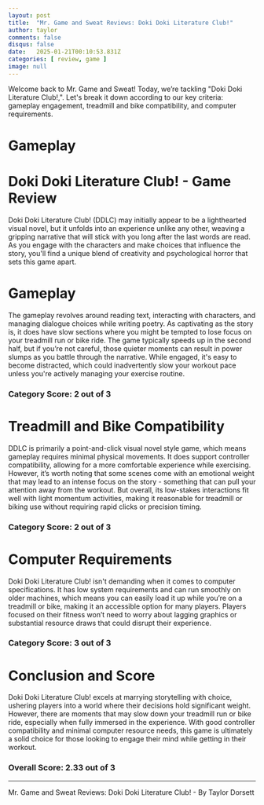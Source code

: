 ```yaml
---
layout: post
title:  "Mr. Game and Sweat Reviews: Doki Doki Literature Club!"
author: taylor
comments: false
disqus: false
date:   2025-01-21T00:10:53.831Z
categories: [ review, game ]
image: null
---
```


Welcome back to Mr. Game and Sweat! Today, we’re tackling "Doki Doki Literature Club!,". Let's break it down according to our key criteria: gameplay engagement, treadmill and bike compatibility, and computer requirements.

# Gameplay

# Doki Doki Literature Club! - Game Review

Doki Doki Literature Club! (DDLC) may initially appear to be a lighthearted visual novel, but it unfolds into an experience unlike any other, weaving a gripping narrative that will stick with you long after the last words are read. As you engage with the characters and make choices that influence the story, you'll find a unique blend of creativity and psychological horror that sets this game apart. 

# Gameplay

The gameplay revolves around reading text, interacting with characters, and managing dialogue choices while writing poetry. As captivating as the story is, it does have slow sections where you might be tempted to lose focus on your treadmill run or bike ride. The game typically speeds up in the second half, but if you’re not careful, those quieter moments can result in power slumps as you battle through the narrative. While engaged, it's easy to become distracted, which could inadvertently slow your workout pace unless you're actively managing your exercise routine.

### Category Score: 2 out of 3

# Treadmill and Bike Compatibility

DDLC is primarily a point-and-click visual novel style game, which means gameplay requires minimal physical movements. It does support controller compatibility, allowing for a more comfortable experience while exercising. However, it’s worth noting that some scenes come with an emotional weight that may lead to an intense focus on the story - something that can pull your attention away from the workout. But overall, its low-stakes interactions fit well with light momentum activities, making it reasonable for treadmill or biking use without requiring rapid clicks or precision timing.

### Category Score: 2 out of 3

# Computer Requirements

Doki Doki Literature Club! isn't demanding when it comes to computer specifications. It has low system requirements and can run smoothly on older machines, which means you can easily load it up while you’re on a treadmill or bike, making it an accessible option for many players. Players focused on their fitness won’t need to worry about lagging graphics or substantial resource draws that could disrupt their experience.

### Category Score: 3 out of 3

# Conclusion and Score

Doki Doki Literature Club! excels at marrying storytelling with choice, ushering players into a world where their decisions hold significant weight. However, there are moments that may slow down your treadmill run or bike ride, especially when fully immersed in the experience. With good controller compatibility and minimal computer resource needs, this game is ultimately a solid choice for those looking to engage their mind while getting in their workout.

### Overall Score: 2.33 out of 3

---

Mr. Game and Sweat Reviews: Doki Doki Literature Club! - By Taylor Dorsett
